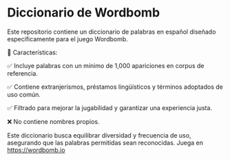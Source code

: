 # Diccionario de Wordbomb
Este repositorio contiene un diccionario de palabras en español diseñado específicamente para el juego Wordbomb.

📌 Características:

✅ Incluye palabras con un mínimo de 1,000 apariciones en corpus de referencia.

✅ Contiene extranjerismos, préstamos lingüísticos y términos adoptados de uso común.

✅ Filtrado para mejorar la jugabilidad y garantizar una experiencia justa.

❌ No contiene nombres propios.

Este diccionario busca equilibrar diversidad y frecuencia de uso, asegurando que las palabras permitidas sean reconocidas.
Juega en https://wordbomb.io
